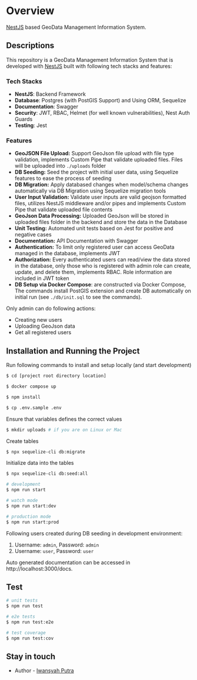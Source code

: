 # Overview

[NestJS](https://github.com/nestjs/nest) based GeoData Management Information System.

## Descriptions

This repository is a GeoData Management Information System that is developed with [NestJS](https://github.com/nestjs/nest) built with following tech stacks and features:

### Tech Stacks

- **NestJS**: Backend Framework
- **Database**: Postgres (with PostGIS Support) and Using ORM, Sequelize
- **Documentation**: Swagger
- **Security**: JWT, RBAC, Helmet (for well known vulnerabilities), Nest Auth Guards
- **Testing**: Jest

### Features

- **GeoJSON File Upload:** Support GeoJson file upload with file type validation, implements Custom Pipe that validate uploaded files. Files will be uploaded into `./uploads` folder
- **DB Seeding:** Seed the project with initial user data, using Sequelize features to ease the process of seeding
- **DB Migration:** Apply databased changes when model/schema changes automatically via DB Migration using Sequelize migration tools
- **User Input Validation:** Validate user inputs are valid geojson formatted files, utilizes NestJS middleware and/or pipes and implements Custom Pipe that validate uploaded file contents
- **GeoJson Data Processing:** Uploaded GeoJson will be stored in uploaded files folder in the backend and store the data in the Database
- **Unit Testing:** Automated unit tests based on Jest for positive and negative cases
- **Documentation:** API Documentation with Swagger
- **Authentication:** To limit only registered user can access GeoData managed in the database, implements JWT
- **Authorization:** Every authenticated users can read/view the data stored in the database, only those who is registered with admin role can create, update, and delete them, implements RBAC. Role information are included in JWT token
- **DB Setup via Docker Compose**: are constructed via Docker Compose, The commands install PostGIS extension and create DB automatically on initial run (see `./db/init.sql` to see the commands).

Only admin can do following actions:
- Creating new users
- Uploading GeoJson data
- Get all registered users

## Installation and Running the Project

Run following commands to install and setup locally (and start development)


```bash
$ cd [project root directory location]
```

```bash
$ docker compose up
```

```bash
$ npm install
```

```bash
$ cp .env.sample .env
```
Ensure that variables defines the correct values

```bash
$ mkdir uploads # if you are on Linux or Mac
```

Create tables
```bash
$ npx sequelize-cli db:migrate
```

Initialize data into the tables
```bash
$ npx sequelize-cli db:seed:all
```

```bash
# development
$ npm run start

# watch mode
$ npm run start:dev

# production mode
$ npm run start:prod
```

Following users created during DB seeding in development environment:

1. Username: `admin`, Password: `admin`
1. Username: `user`, Password: `user`

Auto generated documentation can be accessed in http://localhost:3000/docs.

## Test

```bash
# unit tests
$ npm run test

# e2e tests
$ npm run test:e2e

# test coverage
$ npm run test:cov
```

## Stay in touch

- Author - [Iwansyah Putra](https://github.com/iwansyahp)
